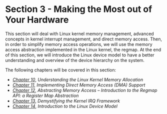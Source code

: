 # Section 3 - Making the Most out of Your Hardware

This section will deal with Linux kernel memory management, advanced concepts in kernel interrupt management, and direct memory access. Then, in order to simplify memory access operations, we will use the memory access abstraction implemented in the Linux kernel, the regmap. At the end of this section, we will introduce the Linux device model to have a better understanding and overview of the device hierarchy on the system.

The following chapters will be covered in this section:

*   [*Chapter 10*](B17934_10_Epub.xhtml#_idTextAnchor146), *Understanding the Linux Kernel Memory Allocation*
*   [*Chapter 11*](B17934_11_Epub.xhtml#_idTextAnchor165), *Implementing Direct Memory Access (DMA) Support*
*   [*Chapter 12*](B17934_12_Epub.xhtml#_idTextAnchor183), *Abstracting Memory Access – Introduction to the Regmap API: a Register Map Abstraction*
*   [*Chapter 13*](B17934_13_Epub.xhtml#_idTextAnchor194), *Demystifying the Kernel IRQ Framework*
*   [*Chapter 14*](B17934_14_Epub.xhtml#_idTextAnchor203), *Introduction to the Linux Device Model*